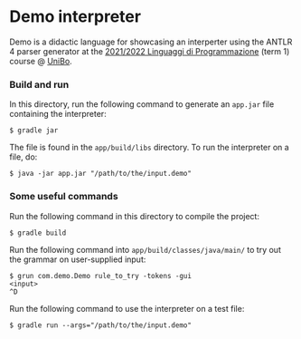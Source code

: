 # Demo interpreter

Demo is a didactic language for showcasing an interperter using the ANTLR 4 parser generator 
at the [2021/2022 Linguaggi di Programmazione](https://www.unibo.it/it/didattica/insegnamenti/insegnamento/2021/320579)
 (term 1) course @ [UniBo](https://www.unibo.it/en/). 

### Build and run

In this directory, run the following command to generate an `app.jar` file containing the interpreter:
```
$ gradle jar
```
The file is found in the `app/build/libs` directory.
To run the interpreter on a file, do:
```
$ java -jar app.jar "/path/to/the/input.demo"
```

### Some useful commands

Run the following command in this directory to compile the project:
```
$ gradle build
```

Run the following command into `app/build/classes/java/main/` to try out the grammar on user-supplied input:
```
$ grun com.demo.Demo rule_to_try -tokens -gui
<input>
^D
```

Run the following command to use the interpreter on a test file:
```
$ gradle run --args="/path/to/the/input.demo"
```
